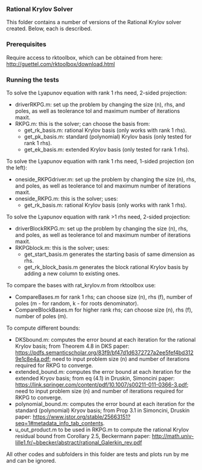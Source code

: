 ### Rational Krylov Solver

This folder contains a number of versions of the Rational Krylov solver created. Below, each is described.

### Prerequisites

Require access to rktoolbox, which can be obtained from here: http://guettel.com/rktoolbox/download.html


### Running the tests

To solve the Lyapunov equation with rank 1 rhs need, 2-sided projection:
- driverRKPG.m: set up the problem by changing the size (n), rhs, and poles, as well as teolerance tol and maximum number of iterations maxit.
- RKPG.m: this is the solver; can choose the basis from:
    - get_rk_basis.m: rational Krylov basis (only works with rank 1 rhs).
    - get_pk_basis.m: standard (polynomial) Krylov basis (only tested for rank 1 rhs).
    - get_ek_basis.m: extended Krylov basis (only tested for rank 1 rhs).

To solve the Lyapunov equation with rank 1 rhs need, 1-sided projection (on the left):
- oneside_RKPGdriver.m: set up the problem by changing the size (n), rhs, and poles, as well as teolerance tol and maximum number of iterations maxit.
- oneside_RKPG.m: this is the solver; uses:
    - get_rk_basis.m: rational Krylov basis (only works with rank 1 rhs).

To solve the Lyapunov equation with rank >1 rhs need, 2-sided projection:
- driverBlockRKPG.m: set up the problem by changing the size (n), rhs, and poles, as well as teolerance tol and maximum number of iterations maxit.
- RKPGblock.m: this is the solver; uses:
    - get_start_basis.m generates the starting basis of same dimension as rhs.
    - get_rk_block_basis.m generates the block rational Krylov basis by adding a new column to existing ones.

To compare the bases with rat_krylov.m from rktoolbox use:
- CompareBases.m for rank 1 rhs; can choose size (n), rhs (f), number of poles (m - for random, k - for roots denominator).
- CompareBlockBases.m for higher rank rhs; can choose size (n), rhs (f), number of poles (m).

To compute different bounds: 
- DKSbound.m: computes the error bound at each iteration for the rational Krylov basis; from Theorem 4.8 in DKS paper: https://pdfs.semanticscholar.org/83f9/bf47d1d6372727a2ee5fef4bd3129e1c8e4a.pdf; need to input problem size (n) and number of iterations required for RKPG to converge.
- extended_bound.m: computes the error bound at each iteration for the extended Kryov basis; from eq (4.1) in Druskin, Simoncini paper: https://link.springer.com/content/pdf/10.1007/s00211-011-0366-3.pdf; need to input problem size (n) and number of iterations required for RKPG to converge.
- polynomial_bound.m: computes the error bound at each iteration for the standard (polynomial) Kryov basis; from Prop 3.1 in Simoncini, Druskin paper: https://www.jstor.org/stable/25663151?seq=1#metadata_info_tab_contents.
- u_out_product.m to be used in RKPG.m to compute the rational Krylov residual bound from Corollary 2.5, Beckermann paper: http://math.univ-lille1.fr/~bbecker/abstract/rational_Galerkin_rev.pdf

All other codes and subfolders in this folder are tests and plots run by me and can be ignored.